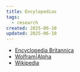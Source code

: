 ```yaml
---
title: Encylopedias
tags:
  - research
created: 2025-06-10
updated: 2025-06-10
---
```


- [Encyclopedia Britannica](https://www.britannica.com/)
- [Wolfram|Alpha](http://www.wolframalpha.com/)
- [Wikipedia](https://www.wikipedia.org/)